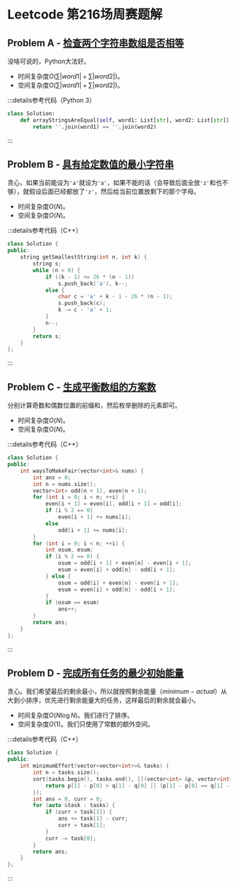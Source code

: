 # Leetcode 第216场周赛题解

## Problem A - [检查两个字符串数组是否相等](https://leetcode.cn/problems/check-if-two-string-arrays-are-equivalent/)

没啥可说的，Python大法好。

- 时间复杂度$O(\sum|word1|+\sum|word2|)$。
- 空间复杂度$O(\sum|word1|+\sum|word2|)$。

:::details参考代码（Python 3）

```python
class Solution:
    def arrayStringsAreEqual(self, word1: List[str], word2: List[str]) -> bool:
        return ''.join(word1) == ''.join(word2)
```

:::

## Problem B - [具有给定数值的最小字符串](https://leetcode.cn/problems/smallest-string-with-a-given-numeric-value/)

贪心，如果当前能设为`'a'`就设为`'a'`，如果不能的话（会导致后面全放`'z'`和也不够），就假设后面已经都放了`'z'`，然后给当前位置放剩下的那个字母。

- 时间复杂度$O(N)$。
- 空间复杂度$O(N)$。

:::details参考代码（C++）

```cpp
class Solution {
public:
    string getSmallestString(int n, int k) {
        string s;
        while (n > 0) {
            if ((k - 1) <= 26 * (n - 1))
                s.push_back('a'), k--;
            else {
                char c = 'a' + k - 1 - 26 * (n - 1);
                s.push_back(c);
                k -= c - 'a' + 1;
            }
            n--;
        }
        return s;
    }
};      
```

:::

## Problem C - [生成平衡数组的方案数](https://leetcode.cn/problems/ways-to-make-a-fair-array/)

分别计算奇数和偶数位置的前缀和，然后枚举删除的元素即可。

- 时间复杂度$O(N)$。
- 空间复杂度$O(N)$。

:::details参考代码（C++）

```cpp
class Solution {
public:
    int waysToMakeFair(vector<int>& nums) {
        int ans = 0;
        int n = nums.size();
        vector<int> odd(n + 1), even(n + 1);
        for (int i = 0; i < n; ++i) {
            even[i + 1] = even[i], odd[i + 1] = odd[i];
            if (i % 2 == 0)
                even[i + 1] += nums[i];
            else
                odd[i + 1] += nums[i];
        }
        for (int i = 0; i < n; ++i) {
            int osum, esum;
            if (i % 2 == 0) {
                osum = odd[i + 1] + even[n] - even[i + 1];
                esum = even[i] + odd[n] - odd[i + 1];
            } else {
                osum = odd[i] + even[n] - even[i + 1];
                esum = even[i] + odd[n] - odd[i + 1];
            }
            if (osum == esum)
                ans++;
        }
        return ans;
    }
};
```

:::

## Problem D - [完成所有任务的最少初始能量](https://leetcode.cn/problems/minimum-initial-energy-to-finish-tasks/)

贪心。我们希望最后的剩余最小，所以就按照剩余能量（$minimum-actual$）从大到小排序，优先进行剩余能量大的任务，这样最后的剩余就会最小。

- 时间复杂度$O(N\log N)$。我们进行了排序。
- 空间复杂度$O(1)$。我们只使用了常数的额外空间。

:::details参考代码（C++）

```cpp
class Solution {
public:
    int minimumEffort(vector<vector<int>>& tasks) {
        int n = tasks.size();
        sort(tasks.begin(), tasks.end(), [](vector<int> &p, vector<int> &q) {
            return p[1] - p[0] > q[1] - q[0] || (p[1] - p[0] == q[1] - q[0] && p[1] > q[1]); 
        });
        int ans = 0, curr = 0;
        for (auto &task : tasks) {
            if (curr < task[1]) {
                ans += task[1] - curr;
                curr = task[1];
            }
            curr -= task[0];
        }
        return ans;
    }
};
```

:::
